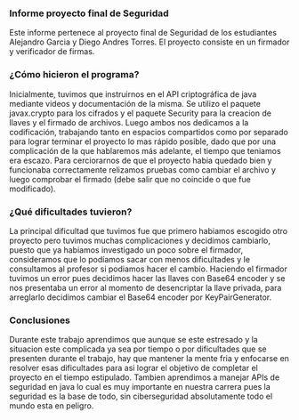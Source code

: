 ### Informe proyecto final de Seguridad 
Este informe pertenece al proyecto final de Seguridad de los estudiantes Alejandro Garcia y Diego Andres Torres. El proyecto consiste en un firmador y verificador de firmas.

### ¿Cómo hicieron el programa?
Inicialmente, tuvimos que instruirnos en el API criptográfica de java mediante videos y documentación de la misma. Se utilizo el paquete javax.crypto para los cifrados y el paquete Security para la creacion de llaves y el firmado de archivos.
Luego ambos nos dedicamos a la codificación, trabajando tanto en espacios compartidos como por separado para lograr terminar el proyecto lo mas rápido posible, dado que por una complicación de la que hablaremos más adelante, el tiempo que teniamos era escazo.
Para cerciorarnos de que el proyecto habia quedado bien y funcionaba correctamente relizamos pruebas como cambiar el archivo y luego comprobar el firmado (debe salir que no coincide o que fue modificado).

### ¿Qué dificultades tuvieron?
La principal dificultad que tuvimos fue que primero habiamos escogido otro proyecto pero tuvimos muchas complicaciones y decidimos cambiarlo, puesto que ya habiamos investigado un poco sobre el firmador, consideramos que lo podíamos sacar con menos dificultades y le consultamos al profesor si podiamos hacer el cambio.
Haciendo el firmador tuvimos un error pues decidimos hacer las llaves con Base64 encoder y se nos presentaba un error al momento de desencriptar la llave privada, para arreglarlo decidimos cambiar el Base64 encoder por KeyPairGenerator.

### Conclusiones
Durante este trabajo aprendimos que aunque se este estresado y la situacion este complicada ya sea por tiempo o por dificultades que se presenten durante el trabajo, hay que mantener la mente fria y enfocarse en resolver esas dificultades para asi lograr el objetivo de completar el proyecto en el tiempo estipulado.
Tambien aprendimos a manejar APIs de seguridad en java lo cual es muy importante en nuestra carrera pues la seguridad es la base de todo, sin ciberseguridad absolutamente todo el mundo esta en peligro.